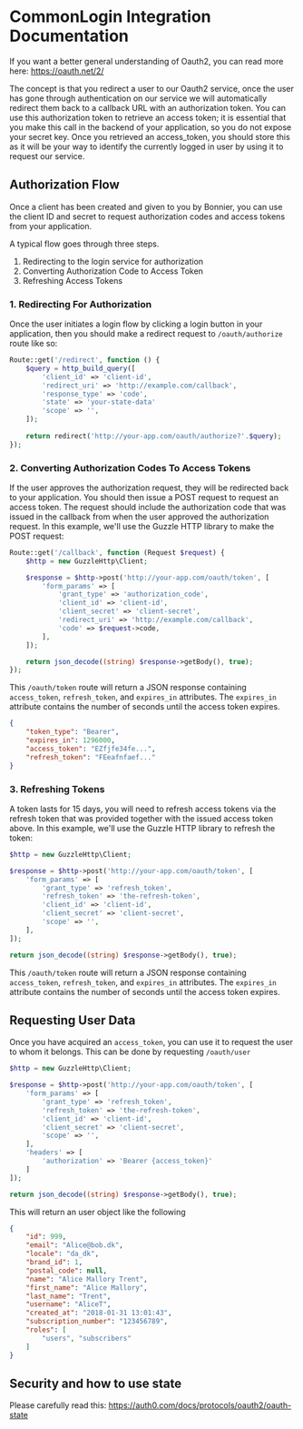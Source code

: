 # CommonLogin Integration Documentation
If you want a better general understanding of Oauth2, you can read more here: https://oauth.net/2/

The concept is that you redirect a user to our Oauth2 service, once the user has gone through authentication on our service we will automatically redirect them back to a callback URL with an authorization token. You can use this authorization token to retrieve an access token; it is essential that you make this call in the backend of your application, so you do not expose your secret key. Once you retrieved an access_token, you should store this as it will be your way to identify the currently logged in user by using it to request our service.

## Authorization Flow
Once a client has been created and given to you by Bonnier, you can use the client ID and secret to request authorization codes and access tokens from your application.

A typical flow goes through three steps.

1. Redirecting to the login service for authorization
2. Converting Authorization Code to Access Token
3. Refreshing Access Tokens

### 1. Redirecting For Authorization
Once the user initiates a login flow by clicking a login button in your application, then you should make a redirect request to `/oauth/authorize` route like so:

```php
Route::get('/redirect', function () {
    $query = http_build_query([
        'client_id' => 'client-id',
        'redirect_uri' => 'http://example.com/callback',
        'response_type' => 'code',
        'state' => 'your-state-data'
        'scope' => '',
    ]);
	
    return redirect('http://your-app.com/oauth/authorize?'.$query);
});
```

### 2. Converting Authorization Codes To Access Tokens
If the user approves the authorization request, they will be redirected back to your application. You should then issue a POST request to request an access token. The request should include the authorization code that was issued in the callback from when the user approved the authorization request. In this example, we'll use the Guzzle HTTP library to make the POST request:

```php
Route::get('/callback', function (Request $request) {
    $http = new GuzzleHttp\Client;

    $response = $http->post('http://your-app.com/oauth/token', [
        'form_params' => [
            'grant_type' => 'authorization_code',
            'client_id' => 'client-id',
            'client_secret' => 'client-secret',
            'redirect_uri' => 'http://example.com/callback',
            'code' => $request->code,
        ],
    ]);

    return json_decode((string) $response->getBody(), true);
});
```

This `/oauth/token` route will return a JSON response containing `access_token`,  `refresh_token`, and `expires_in` attributes. The `expires_in` attribute contains the number of seconds until the access token expires.

```json
{
	"token_type": "Bearer",
	"expires_in": 1296000,
	"access_token": "EZfjfe34fe...",
	"refresh_token": "FEeafnfaef..."
}
```

### 3. Refreshing Tokens
A token lasts for 15 days, you will need to refresh access tokens via the refresh token that was provided together with the issued access token above. In this example, we'll use the Guzzle HTTP library to refresh the token:

```php
$http = new GuzzleHttp\Client;

$response = $http->post('http://your-app.com/oauth/token', [
    'form_params' => [
        'grant_type' => 'refresh_token',
        'refresh_token' => 'the-refresh-token',
        'client_id' => 'client-id',
        'client_secret' => 'client-secret',
        'scope' => '',
    ],
]);

return json_decode((string) $response->getBody(), true);
```
This `/oauth/token` route will return a JSON response containing `access_token`, `refresh_token`, and `expires_in` attributes. The `expires_in` attribute contains the number of seconds until the access token expires.


## Requesting User Data
Once you have acquired an `access_token`, you can use it to request the user to whom it belongs. This can be done by requesting `/oauth/user`

```php
$http = new GuzzleHttp\Client;

$response = $http->post('http://your-app.com/oauth/token', [
    'form_params' => [
        'grant_type' => 'refresh_token',
        'refresh_token' => 'the-refresh-token',
        'client_id' => 'client-id',
        'client_secret' => 'client-secret',
        'scope' => '',
    ],
    'headers' => [
	    'authorization' => 'Bearer {access_token}'
    ]
]);

return json_decode((string) $response->getBody(), true);
```
This will return an user object like the following

```json
{
	"id": 999,
	"email": "Alice@bob.dk",
	"locale": "da_dk",
	"brand_id": 1,
	"postal_code": null,
	"name": "Alice Mallory Trent",
	"first_name": "Alice Mallory",
	"last_name": "Trent",
	"username": "AliceT",
	"created_at": "2018-01-31 13:01:43",
	"subscription_number": "123456789",
	"roles": [
		"users", "subscribers"
	]
}
```

## Security and how to use state
Please carefully read this: https://auth0.com/docs/protocols/oauth2/oauth-state
